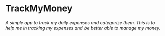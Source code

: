 <H1>TrackMyMoney</H1>
<h6>A simple app to track my daily expenses and categorize them. This is to help me in tracking my expenses and be better able to manage my money.</h6>
